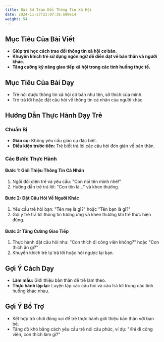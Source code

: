```yaml
---
title: Bài 54 Trao Đổi Thông Tin Xã Hội
date: 2024-11-27T23:07:39.698614
weight: 54
---
```


## Mục Tiêu Của Bài Viết
- **Giúp trẻ học cách trao đổi thông tin xã hội cơ bản.**
- **Khuyến khích trẻ sử dụng ngôn ngữ để diễn đạt về bản thân và người khác.**
- **Tăng cường kỹ năng giao tiếp xã hội trong các tình huống thực tế.**

## Mục Tiêu Của Bài Dạy
- Trẻ nói được thông tin xã hội cơ bản như tên, sở thích của mình.
- Trẻ trả lời hoặc đặt câu hỏi về thông tin cá nhân của người khác.

## Hướng Dẫn Thực Hành Dạy Trẻ

### Chuẩn Bị
- **Giáo cụ:** Không yêu cầu giáo cụ đặc biệt.
- **Điều kiện trước tiên:** Trẻ biết trả lời các câu hỏi đơn giản về bản thân.

### Các Bước Thực Hành
#### Bước 1: Giới Thiệu Thông Tin Cá Nhân
1. Ngồi đối diện trẻ và yêu cầu: "Con nói tên mình nhé!"
2. Hướng dẫn trẻ trả lời: "Con tên là..." và khen thưởng.

#### Bước 2: Đặt Câu Hỏi Về Người Khác
1. Yêu cầu trẻ hỏi bạn: "Tên mẹ là gì?" hoặc "Tên bạn là gì?"
2. Gợi ý trẻ trả lời thông tin tương ứng và khen thưởng khi trẻ thực hiện đúng.

#### Bước 3: Tăng Cường Giao Tiếp
1. Thực hành đặt câu hỏi như: "Con thích đi công viên không?" hoặc "Con thích ăn gì?"
2. Khuyến khích trẻ tự trả lời hoặc hỏi ngược lại bạn.

## Gợi Ý Cách Dạy
- **Làm mẫu:** Giới thiệu bản thân để trẻ làm theo.
- **Thực hành lặp lại:** Luyện tập các câu hỏi và câu trả lời trong các tình huống khác nhau.

## Gợi Ý Bổ Trợ
- Kết hợp trò chơi đóng vai để trẻ thực hành giới thiệu bản thân với bạn bè.
- Tăng độ khó bằng cách yêu cầu trẻ nói câu phức, ví dụ: "Khi đi công viên, con thích làm gì?"

